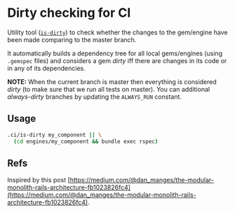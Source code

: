 # Dirty checking for CI

Utility tool ([`is-dirty`](./is-dirty)) to check whether the changes to the gem/engine have been made
comparing to the master branch.

It automatically builds a dependency tree for all local gems/engines (using `.gemspec` files)
and considers a gem _dirty_ iff there are changes in its code or in any of its dependencies.

**NOTE:** When the current branch is master then everything is considered _dirty_ (to make sure that we run
all tests on master). You can additional _always-dirty_ branches by updating the `ALWAYS_RUN` constant.

## Usage

```sh
.ci/is-dirty my_component || \
  (cd engines/my_component && bundle exec rspec)
```

## Refs

Inspired by this post [https://medium.com/@dan_manges/the-modular-monolith-rails-architecture-fb1023826fc4](https://medium.com/@dan_manges/the-modular-monolith-rails-architecture-fb1023826fc4).
